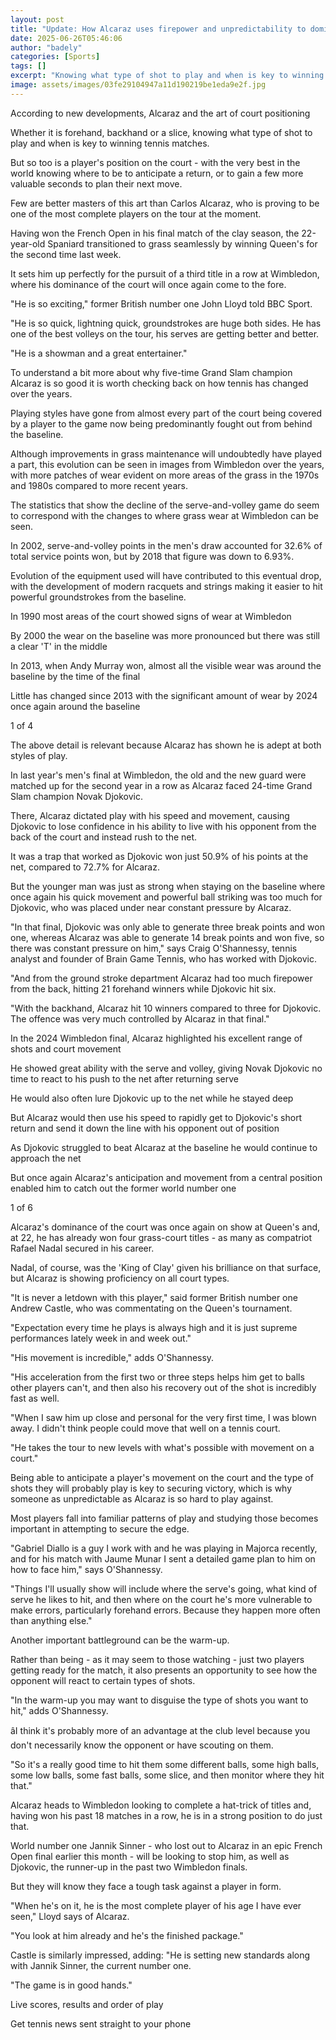```yaml
---
layout: post
title: "Update: How Alcaraz uses firepower and unpredictability to dominate the court"
date: 2025-06-26T05:46:06
author: "badely"
categories: [Sports]
tags: []
excerpt: "Knowing what type of shot to play and when is key to winning matches - so too is court positioning as Carlos Alcaraz shows."
image: assets/images/03fe29104947a11d190219be1eda9e2f.jpg
---
```


According to new developments, Alcaraz and the art of court positioning 

Whether it is forehand, backhand or a slice, knowing what type of shot to play and when is key to winning tennis matches.

But so too is a player's position on the court - with the very best in the world knowing where to be to anticipate a return, or to gain a few more valuable seconds to plan their next move.

Few are better masters of this art than Carlos Alcaraz, who is proving to be one of the most complete players on the tour at the moment.

Having won the French Open in his final match of the clay season, the 22-year-old Spaniard transitioned to grass seamlessly by winning Queen's for the second time last week.

It sets him up perfectly for the pursuit of a third title in a row at Wimbledon, where his dominance of the court will once again come to the fore.

"He is so exciting," former British number one John Lloyd told BBC Sport.

"He is so quick, lightning quick, groundstrokes are huge both sides. He has one of the best volleys on the tour, his serves are getting better and better.

"He is a showman and a great entertainer."

To understand a bit more about why five-time Grand Slam champion Alcaraz is so good it is worth checking back on how tennis has changed over the years.

Playing styles have gone from almost every part of the court being covered by a player to the game now being predominantly fought out from behind the baseline.

Although improvements in grass maintenance will undoubtedly have played a part, this evolution can be seen in images from Wimbledon over the years, with more patches of wear evident on more areas of the grass in the 1970s and 1980s compared to more recent years.

The statistics that show the decline of the serve-and-volley game do seem to correspond with the changes to where grass wear at Wimbledon can be seen.

In 2002, serve-and-volley points in the men's draw accounted for 32.6% of total service points won, but by 2018 that figure was down to 6.93%.

Evolution of the equipment used will have contributed to this eventual drop, with the development of modern racquets and strings making it easier to hit powerful groundstrokes from the baseline.

In 1990 most areas of the court showed signs of wear at Wimbledon

By 2000 the wear on the baseline was more pronounced but there was still a clear 'T' in the middle 

In 2013, when Andy Murray won, almost all the visible wear was around the baseline by the time of the final

Little has changed since 2013 with the significant amount of wear by 2024 once again around the baseline

1 of 4

The above detail is relevant because Alcaraz has shown he is adept at both styles of play.

In last year's men's final at Wimbledon, the old and the new guard were matched up for the second year in a row as Alcaraz faced 24-time Grand Slam champion Novak Djokovic.

There, Alcaraz dictated play with his speed and movement, causing Djokovic to lose confidence in his ability to live with his opponent from the back of the court and instead rush to the net.

It was a trap that worked as Djokovic won just 50.9% of his points at the net, compared to 72.7% for Alcaraz.

But the younger man was just as strong when staying on the baseline where once again his quick movement and powerful ball striking was too much for Djokovic, who was placed under near constant pressure by Alcaraz.

"In that final, Djokovic was only able to generate three break points and won one, whereas Alcaraz was able to generate 14 break points and won five, so there was constant pressure on him," says Craig O'Shannessy, tennis analyst and founder of Brain Game Tennis, who has worked with Djokovic.

"And from the ground stroke department Alcaraz had too much firepower from the back, hitting 21 forehand winners while Djokovic hit six.

"With the backhand, Alcaraz hit 10 winners compared to three for Djokovic. The offence was very much controlled by Alcaraz in that final."

In the 2024 Wimbledon final, Alcaraz highlighted his excellent range of shots and court movement

He showed great ability with the serve and volley, giving Novak Djokovic no time to react to his push to the net after returning serve

He would also often lure Djokovic up to the net while he stayed deep

But Alcaraz would then use his speed to rapidly get to Djokovic's short return and send it down the line with his opponent out of position

As Djokovic struggled to beat Alcaraz at the baseline he would continue to approach the net

But once again Alcaraz's anticipation and movement from a central position enabled him to catch out the former world number one

1 of 6

Alcaraz's dominance of the court was once again on show at Queen's and, at 22, he has already won four grass-court titles - as many as compatriot Rafael Nadal secured in his career.

Nadal, of course, was the 'King of Clay' given his brilliance on that surface, but Alcaraz is showing proficiency on all court types.

"It is never a letdown with this player," said former British number one Andrew Castle, who was commentating on the Queen's tournament.

"Expectation every time he plays is always high and it is just supreme performances lately week in and week out."

"His movement is incredible," adds O'Shannessy.

"His acceleration from the first two or three steps helps him get to balls other players can't, and then also his recovery out of the shot is incredibly fast as well.

"When I saw him up close and personal for the very first time, I was blown away. I didn't think people could move that well on a tennis court.

"He takes the tour to new levels with what's possible with movement on a court."

Being able to anticipate a player's movement on the court and the type of shots they will probably play is key to securing victory, which is why someone as unpredictable as Alcaraz is so hard to play against.

Most players fall into familiar patterns of play and studying those becomes important in attempting to secure the edge.

"Gabriel Diallo is a guy I work with and he was playing in Majorca recently, and for his match with Jaume Munar I sent a detailed game plan to him on how to face him," says O'Shannessy.

"Things I'll usually show will include where the serve's going, what kind of serve he likes to hit, and then where on the court he's more vulnerable to make errors, particularly forehand errors. Because they happen more often than anything else."

Another important battleground can be the warm-up. 

Rather than being - as it may seem to those watching - just two players getting ready for the match, it also presents an opportunity to see how the opponent will react to certain types of shots.

"In the warm-up you may want to disguise the type of shots you want to hit," adds O'Shannessy.

âI think it's probably more of an advantage at the club level because you don't necessarily know the opponent or have scouting on them.

"So it's a really good time to hit them some different balls, some high balls, some low balls, some fast balls, some slice, and then monitor where they hit that."

Alcaraz heads to Wimbledon looking to complete a hat-trick of titles and, having won his past 18 matches in a row, he is in a strong position to do just that.

World number one Jannik Sinner - who lost out to Alcaraz in an epic French Open final earlier this month - will be looking to stop him, as well as Djokovic, the runner-up in the past two Wimbledon finals.

But they will know they face a tough task against a player in form.

"When he's on it, he is the most complete player of his age I have ever seen," Lloyd says of Alcaraz.

"You look at him already and he's the finished package."

Castle is similarly impressed, adding: "He is setting new standards along with Jannik Sinner, the current number one.

"The game is in good hands."

Live scores, results and order of play

Get tennis news sent straight to your phone


